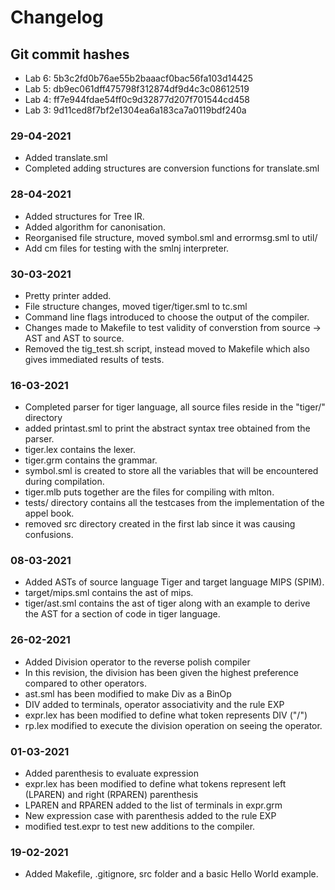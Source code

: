 # Changelog

## Git commit hashes
- Lab 6: 5b3c2fd0b76ae55b2baaacf0bac56fa103d14425
- Lab 5: db9ec061dff475798f312874df9d4c3c08612519
- Lab 4: ff7e944fdae54ff0c9d32877d207f701544cd458
- Lab 3: 9d11ced8f7bf2e1304ea6a183ca7a0119bdf240a 


### 29-04-2021
- Added translate.sml
- Completed adding structures are conversion functions for translate.sml

### 28-04-2021
- Added structures for Tree IR.
- Added algorithm for canonisation.
- Reorganised file structure, moved symbol.sml and errormsg.sml to util/
- Add cm files for testing with the smlnj interpreter.

### 30-03-2021
- Pretty printer added.
- File structure changes, moved tiger/tiger.sml to tc.sml
- Command line flags introduced to choose the output of the compiler.
- Changes made to Makefile to test validity of converstion from source -> AST and AST to source.
- Removed the tig_test.sh script, instead moved to Makefile which also gives immediated results of tests.

### 16-03-2021
- Completed parser for tiger language, all source files reside in the "tiger/" directory
- added printast.sml to print the abstract syntax tree obtained from the parser.
- tiger.lex contains the lexer.
- tiger.grm contains the grammar.
- symbol.sml is created to store all the variables that will be encountered during compilation.
- tiger.mlb puts together are the files for compiling with mlton.
- tests/ directory contains all the testcases from the implementation of the appel book.
- removed src directory created in the first lab since it was causing confusions.

### 08-03-2021
- Added ASTs of source language Tiger and target language MIPS (SPIM).
- target/mips.sml contains the ast of mips.
- tiger/ast.sml contains the ast of tiger along with an example to derive the AST for a section of code in tiger language.

### 26-02-2021
- Added Division operator to the reverse polish compiler
- In this revision, the division has been given the highest preference compared to other operators.
- ast.sml has been modified to make Div as a BinOp
- DIV added to terminals, operator associativity and the rule EXP
- expr.lex has been modified to define what token represents DIV ("/")
- rp.lex modified to execute the division operation on seeing the operator.

### 01-03-2021
- Added parenthesis to evaluate expression
- expr.lex has been modified to define what tokens represent left (LPAREN) and right (RPAREN) parenthesis
- LPAREN and RPAREN added to the list of terminals in expr.grm
- New expression case with parenthesis added to the rule EXP
- modified test.expr to test new additions to the compiler.

### 19-02-2021
- Added Makefile, .gitignore, src folder and a basic Hello World example.